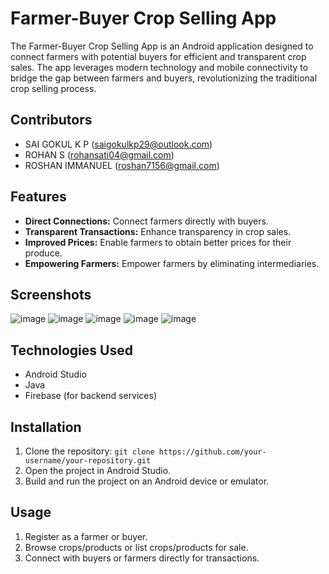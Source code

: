 # Farmer-Buyer Crop Selling App

The Farmer-Buyer Crop Selling App is an Android application designed to connect farmers with potential buyers for efficient and transparent crop sales. The app leverages modern technology and mobile connectivity to bridge the gap between farmers and buyers, revolutionizing the traditional crop selling process.

## Contributors
- SAI GOKUL K P (saigokulkp29@outlook.com)
- ROHAN S (rohansati04@gmail.com)
- ROSHAN IMMANUEL (roshan7156@gmail.com)
  
## Features
- **Direct Connections:** Connect farmers directly with buyers.
- **Transparent Transactions:** Enhance transparency in crop sales.
- **Improved Prices:** Enable farmers to obtain better prices for their produce.
- **Empowering Farmers:** Empower farmers by eliminating intermediaries.

## Screenshots
![image](https://github.com/saigokul290/farmers_portal/assets/87557049/d8dc51a4-709b-4090-b7da-74d894e8ecaa)
![image](https://github.com/saigokul290/farmers_portal/assets/87557049/44b97946-1b3b-4eb4-b2b8-6f8b420c835d)
![image](https://github.com/saigokul290/farmers_portal/assets/87557049/311c65d0-27fe-4f2f-aced-a072c68f349e)
![image](https://github.com/saigokul290/farmers_portal/assets/87557049/bac74a27-53b2-4f50-bad9-11711a90835e)
![image](https://github.com/saigokul290/farmers_portal/assets/87557049/ac44b288-80c6-4334-b191-0fb4ffed08dc)


## Technologies Used
- Android Studio
- Java
- Firebase (for backend services)

## Installation
1. Clone the repository: `git clone https://github.com/your-username/your-repository.git`
2. Open the project in Android Studio.
3. Build and run the project on an Android device or emulator.

## Usage
1. Register as a farmer or buyer.
2. Browse crops/products or list crops/products for sale.
3. Connect with buyers or farmers directly for transactions.


